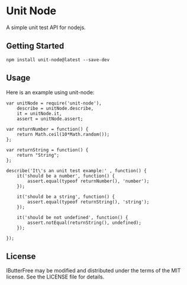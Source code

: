 # Unit Node
A simple unit test API for nodejs.

## Getting Started

```
npm install unit-node@latest --save-dev
```

## Usage
Here is an example using unit-node:

```
var unitNode = require('unit-node'),
	describe = unitNode.describe,
	it = unitNode.it,
	assert = unitNode.assert;

var returnNumber = function() {
	return Math.ceil(10*Math.random());
};

var returnString = function() {
	return "String";
};

describe('It\'s an unit test example:' , function() {
	it('should be a number', function() {
		assert.equal(typeof returnNumber(), 'number');
	});

	it('should be a string', function() {
		assert.equal(typeof returnString(), 'string');
	});

	it('should be not undefined', function() {
		assert.notEqual(returnString(), undefined);
	});

});
```

## License
IButterFree may be modified and distributed under the terms of the MIT license. See the LICENSE file for details.